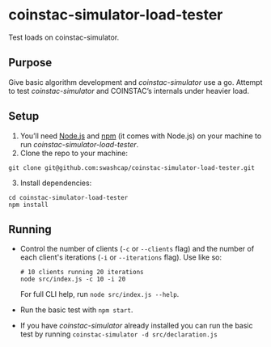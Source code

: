 # coinstac-simulator-load-tester

Test loads on coinstac-simulator.

## Purpose

Give basic algorithm development and _coinstac-simulator_ use a go. Attempt to
test _coinstac-simulator_ and COINSTAC’s internals under heavier load.

## Setup

1. You’ll need [Node.js](https://nodejs.org/) and [npm](https://www.npmjs.com)
   (it comes with Node.js) on your machine to run
   _coinstac-simulator-load-tester_.
2. Clone the repo to your machine:

  ```shell
  git clone git@github.com:swashcap/coinstac-simulator-load-tester.git
  ```

3. Install dependencies:

  ```shell
  cd coinstac-simulator-load-tester
  npm install
  ```

## Running

* Control the number of clients (`-c` or `--clients` flag) and the number of
  each client's iterations (`-i` or `--iterations` flag). Use like so:

  ```shell
  # 10 clients running 20 iterations
  node src/index.js -c 10 -i 20
  ```

  For full CLI help, run `node src/index.js --help`.
* Run the basic test with `npm start`.
* If you have _coinstac-simulator_ already installed you can run the basic test
  by running `coinstac-simulator -d src/declaration.js`

